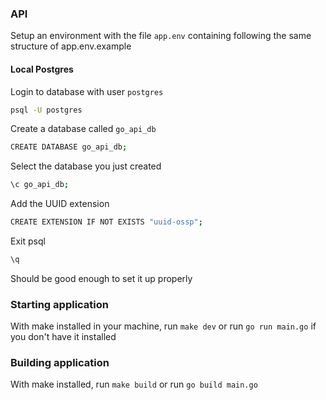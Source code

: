 ### API

Setup an environment with the file `app.env` containing following the same structure of app.env.example

#### Local Postgres

Login to database with user `postgres`

```bash
psql -U postgres
```

Create a database called `go_api_db`

```bash
CREATE DATABASE go_api_db;
```

Select the database you just created

```bash
\c go_api_db;
```

Add the UUID extension

```bash
CREATE EXTENSION IF NOT EXISTS "uuid-ossp";
```

Exit psql

```bash
\q
```

Should be good enough to set it up properly

### Starting application

With make installed in your machine, run `make dev` or run `go run main.go` if you don't have it installed

### Building application

With make installed, run `make build` or run `go build main.go`